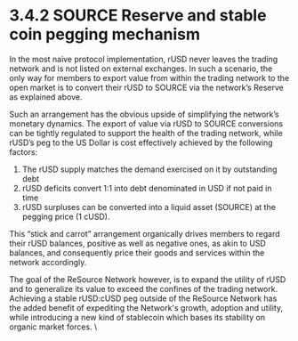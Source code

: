 # 3.4.2 SOURCE Reserve and stable coin pegging mechanism

In the most naive protocol implementation, rUSD never leaves the trading network and is not listed on external exchanges. In such a scenario, the only way for members to export value from within the trading network to the open market is to convert their rUSD to SOURCE via the network’s Reserve as explained above.&#x20;

Such an arrangement has the obvious upside of simplifying the network’s monetary dynamics. The export of value via rUSD to SOURCE conversions can be tightly regulated to support the health of the trading network, while rUSD’s peg to the US Dollar is cost effectively achieved by the following factors:

1. The rUSD supply matches the demand exercised on it by outstanding debt
2. rUSD deficits convert 1:1 into debt denominated in USD if not paid in time
3. rUSD surpluses can be converted into a liquid asset (SOURCE) at the pegging price (1 cUSD).

This “stick and carrot” arrangement organically drives members to regard their rUSD balances, positive as well as negative ones, as akin to USD balances, and consequently price their goods and services within the network accordingly.&#x20;

The goal of the ReSource Network however, is to expand the utility of rUSD and to generalize its value to exceed the confines of the trading network. Achieving a stable rUSD:cUSD peg outside of the ReSource Network has the added benefit of expediting the Network's growth, adoption and utility, while introducing a new kind of stablecoin which bases its stability on organic market forces.    \
